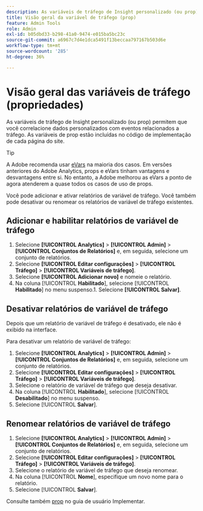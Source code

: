 ```yaml
---
description: As variáveis de tráfego de Insight personalizado (ou prop) permitem que você correlacione dados personalizados com eventos relacionados a tráfego. As variáveis de prop estão incluídas no código de implementação de cada página do site.
title: Visão geral da variável de tráfego (prop)
feature: Admin Tools
role: Admin
exl-id: b05dbd33-b298-41a0-9474-e015ba5bc23c
source-git-commit: a6967c7d4e1dca5491f13beccaa797167b503d6e
workflow-type: tm+mt
source-wordcount: '285'
ht-degree: 36%

---
```


# Visão geral das variáveis de tráfego (propriedades)

As variáveis de tráfego de Insight personalizado (ou prop) permitem que você correlacione dados personalizados com eventos relacionados a tráfego. As variáveis de prop estão incluídas no código de implementação de cada página do site.

>[!TIP]
>
>A Adobe recomenda usar [eVars](/help/implement/vars/page-vars/evar.md) na maioria dos casos. Em versões anteriores do Adobe Analytics, props e eVars tinham vantagens e desvantagens entre si. No entanto, a Adobe melhorou as eVars a ponto de agora atenderem a quase todos os casos de uso de props.

Você pode adicionar e ativar relatórios de variável de tráfego. Você também pode desativar ou renomear os relatórios de variável de tráfego existentes.

## Adicionar e habilitar relatórios de variável de tráfego

1. Selecione **[!UICONTROL Analytics]** > **[!UICONTROL Admin]** > **[!UICONTROL Conjuntos de Relatórios]** e, em seguida, selecione um conjunto de relatórios.
1. Selecione **[!UICONTROL Editar configurações]** > **[!UICONTROL Tráfego]** > **[!UICONTROL Variáveis de tráfego]**.
1. Selecione **[!UICONTROL Adicionar novo]** e nomeie o relatório.
1. Na coluna [!UICONTROL **Habilitado**], selecione [!UICONTROL **Habilitado**] no menu suspenso.1. Selecione **[!UICONTROL Salvar]**.

## Desativar relatórios de variável de tráfego

Depois que um relatório de variável de tráfego é desativado, ele não é exibido na interface.

Para desativar um relatório de variável de tráfego:

1. Selecione **[!UICONTROL Analytics]** > **[!UICONTROL Admin]** > **[!UICONTROL Conjuntos de Relatórios]** e, em seguida, selecione um conjunto de relatórios.
1. Selecione **[!UICONTROL Editar configurações]** > **[!UICONTROL Tráfego]** > **[!UICONTROL Variáveis de tráfego]**.
1. Selecione o relatório de variável de tráfego que deseja desativar.
1. Na coluna [!UICONTROL **Habilitado**], selecione [!UICONTROL **Desabilitado**] no menu suspenso.
1. Selecione [!UICONTROL **Salvar**].

## Renomear relatórios de variável de tráfego

1. Selecione **[!UICONTROL Analytics]** > **[!UICONTROL Admin]** > **[!UICONTROL Conjuntos de Relatórios]** e, em seguida, selecione um conjunto de relatórios.
1. Selecione **[!UICONTROL Editar configurações]** > **[!UICONTROL Tráfego]** > **[!UICONTROL Variáveis de tráfego]**.
1. Selecione o relatório de variável de tráfego que deseja renomear.
1. Na coluna [!UICONTROL **Nome**], especifique um novo nome para o relatório.
1. Selecione [!UICONTROL **Salvar**].

Consulte também [prop](/help/implement/vars/page-vars/prop.md) no guia de usuário Implementar.
